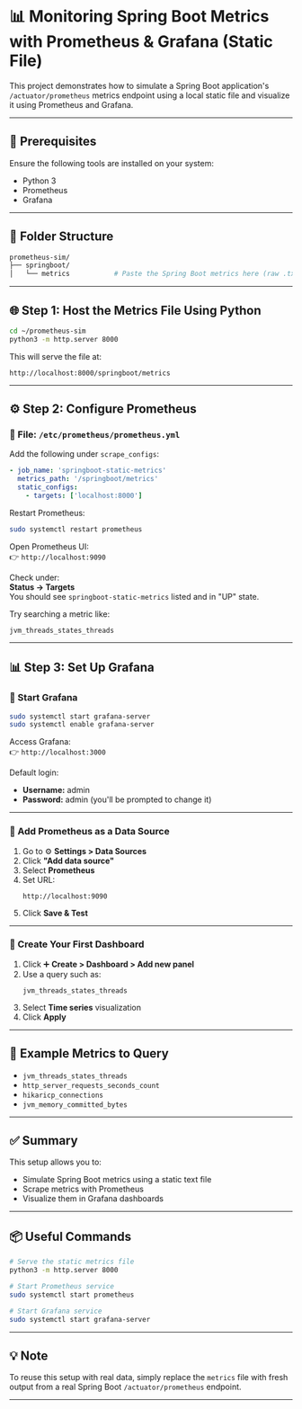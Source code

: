 
# 📊 Monitoring Spring Boot Metrics with Prometheus & Grafana (Static File)

This project demonstrates how to simulate a Spring Boot application's `/actuator/prometheus` metrics endpoint using a local static file and visualize it using Prometheus and Grafana.

---

## 🧱 Prerequisites

Ensure the following tools are installed on your system:

- Python 3
- Prometheus
- Grafana

---

## 📁 Folder Structure

```bash
prometheus-sim/
├── springboot/
│   └── metrics           # Paste the Spring Boot metrics here (raw .txt format)
```

---

## 🌐 Step 1: Host the Metrics File Using Python

```bash
cd ~/prometheus-sim
python3 -m http.server 8000
```

This will serve the file at:
```
http://localhost:8000/springboot/metrics
```

---

## ⚙️ Step 2: Configure Prometheus

### 📍 File: `/etc/prometheus/prometheus.yml`

Add the following under `scrape_configs`:

```yaml
- job_name: 'springboot-static-metrics'
  metrics_path: '/springboot/metrics'
  static_configs:
    - targets: ['localhost:8000']
```

Restart Prometheus:

```bash
sudo systemctl restart prometheus
```

Open Prometheus UI:  
👉 `http://localhost:9090`

Check under:  
**Status → Targets**  
You should see `springboot-static-metrics` listed and in "UP" state.

Try searching a metric like:
```
jvm_threads_states_threads
```

---

## 📊 Step 3: Set Up Grafana

### 🔹 Start Grafana
```bash
sudo systemctl start grafana-server
sudo systemctl enable grafana-server
```

Access Grafana:  
👉 `http://localhost:3000`

Default login:
- **Username:** admin
- **Password:** admin (you'll be prompted to change it)

---

### 🔹 Add Prometheus as a Data Source

1. Go to ⚙️ **Settings > Data Sources**
2. Click **"Add data source"**
3. Select **Prometheus**
4. Set URL:
   ```
   http://localhost:9090
   ```
5. Click **Save & Test**

---

### 🔹 Create Your First Dashboard

1. Click ➕ **Create > Dashboard > Add new panel**
2. Use a query such as:
   ```text
   jvm_threads_states_threads
   ```
3. Select **Time series** visualization
4. Click **Apply**

---

## 📌 Example Metrics to Query

- `jvm_threads_states_threads`
- `http_server_requests_seconds_count`
- `hikaricp_connections`
- `jvm_memory_committed_bytes`

---

## ✅ Summary

This setup allows you to:
- Simulate Spring Boot metrics using a static text file
- Scrape metrics with Prometheus
- Visualize them in Grafana dashboards

---

## 📦 Useful Commands

```bash
# Serve the static metrics file
python3 -m http.server 8000

# Start Prometheus service
sudo systemctl start prometheus

# Start Grafana service
sudo systemctl start grafana-server
```

---

## 💡 Note

To reuse this setup with real data, simply replace the `metrics` file with fresh output from a real Spring Boot `/actuator/prometheus` endpoint.

---
